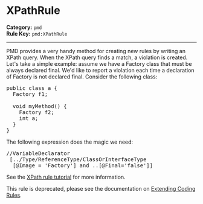 # XPathRule
**Category:** `pmd`<br/>
**Rule Key:** `pmd:XPathRule`<br/>


-----

PMD provides a very handy method for creating new rules by writing an XPath query. When the XPath query finds a match, a violation is created.
Let's take a simple example: assume we have a Factory class that must be always declared final.
We'd like to report a violation each time a declaration of Factory is not declared final. Consider the following class:
<pre>
public class a {
  Factory f1;

  void myMethod() {
    Factory f2;
    int a;
  }
}
</pre>
The following expression does the magic we need:
<pre>
//VariableDeclarator
 [../Type/ReferenceType/ClassOrInterfaceType
  [@Image = 'Factory'] and ..[@Final='false']]
</pre>
See the <a href="http://pmd.sourceforge.net/xpathruletutorial.html" target="_blank">XPath rule
  tutorial</a> for more information.

<p>
  This rule is deprecated, please see the documentation on <a href="http://docs.sonarqube.org/x/HQxR" target="_blank">Extending
  Coding Rules</a>.
</p>
